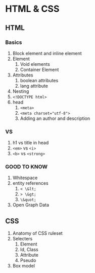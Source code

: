 # HTML & CSS

## HTML

### Basics

1. Block element and inline element
1. Element
    1. Void elements
    1. Container Element
1. Attributes
    1. boolean attributes
    1. lang attribute
1. Nesting
1. `<!DOCTYPE html>`
1. head
    1. `<meta>`
    1. `<meta charset="utf-8">`
    1. Adding an author and description

### VS

1. h1 vs title in head
1. `<em>` vs `<i>`
1. `<b>` vs `<strong>`

### GOOD TO KNOW

1. Whitespace
1. entity references
    1. `< \&lt;`
    1. `> \&gt;`
    1. `\&quot;`
1. Open Graph Data

## CSS

1. Anatomy of CSS ruleset
1. Selecters
    1. Element
    1. Id, Class
    1. Attribute
    1. Pseudo
1. Box model
